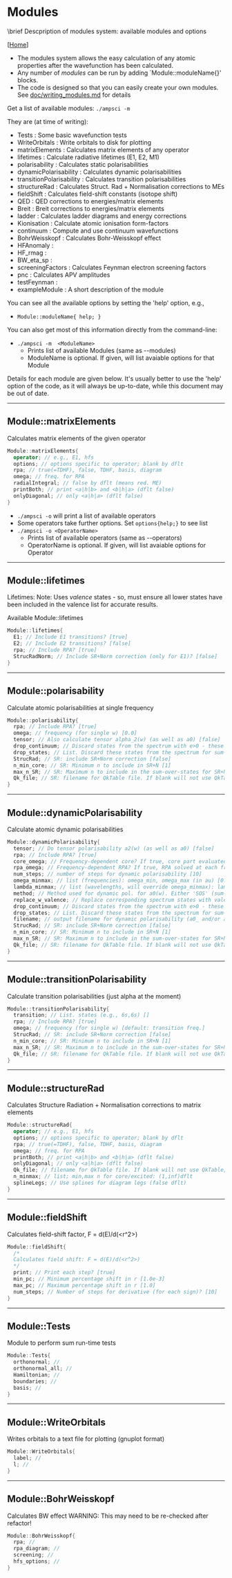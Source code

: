 # Modules

\brief Descpription of modules system: available modules and options

[[Home](/README.md)]

- The modules system allows the easy calculation of any atomic properties after the wavefunction has been calculated.
- Any number of _modules_ can be run by adding `Module::moduleName{}' blocks.
- The code is designed so that you can easily create your own modules. See [doc/writing_modules.md](/doc/writing_modules.md) for details

Get a list of available modules: `./ampsci -m`

They are (at time of writing):

 * Tests                   : Some basic wavefunction tests
 * WriteOrbitals           : Write orbitals to disk for plotting
 * matrixElements          : Calculates matrix elements of any operator
 * lifetimes               : Calculate radiative lifetimes (E1, E2, M1)
 * polarisability          : Calculates static polarisabilities
 * dynamicPolarisability   : Calculates dynamic polarisabilities
 * transitionPolarisability : Calculates transition polarisabilities
 * structureRad            : Calculates Struct. Rad + Normalisation corrections to MEs
 * fieldShift              : Calculates field-shift constants (isotope shift)
 * QED                     : QED corrections to energies/matrix elements
 * Breit                   : Breit corrections to energies/matrix elements
 * ladder                  : Calculates ladder diagrams and energy corrections
 * Kionisation             : Calculate atomic ionisation form-factors
 * continuum               : Compute and use continuum wavefunctions
 * BohrWeisskopf           : Calculates Bohr-Weisskopf effect
 * HFAnomaly               : 
 * HF_rmag                 : 
 * BW_eta_sp               : 
 * screeningFactors        : Calculates Feynman electron screening factors
 * pnc                     : Calculates APV amplitudes
 * testFeynman             : 
 * exampleModule           : A short description of the module

You can see all the available options by setting the 'help' option, e.g.,

- `Module::moduleName{ help; }`

You can also get most of this information directly from the command-line:

- `./ampsci -m  <ModuleName>`
  - Prints list of available Modules (same as --modules)
  - ModuleName is optional. If given, will list avaiable options for that Module

Details for each module are given below.
It's usually better to use the 'help' option of the code, as it will always be up-to-date, while this document may be out of date.

--------------------------------------------------------------------------------

## Module::matrixElements

Calculates matrix elements of the given operator

```cpp
Module::matrixElements{
  operator; // e.g., E1, hfs
  options; // options specific to operator; blank by dflt
  rpa; // true(=TDHF), false, TDHF, basis, diagram
  omega; // freq. for RPA
  radialIntegral; // false by dflt (means red. ME)
  printBoth; // print <a|h|b> and <b|h|a> (dflt false)
  onlyDiagonal; // only <a|h|a> (dflt false)
}
```

- `./ampsci -o` will print a list of available operators
- Some operators take further options. Set `options{help;}` to see list
- `./ampsci -o <OperatorName>`
  - Prints list of available operators (same as --operators)
  - OperatorName is optional. If given, will list avaiable options for Operator

--------------------------------------------------------------------------------

## Module::lifetimes

Lifetimes:
Note: Uses _valence_ states - so, must ensure all lower states have been included in the valence list for accurate results.

Available Module::lifetimes

```cpp
Module::lifetimes{
  E1; // Include E1 transitions? [true]
  E2; // Include E2 transitions? [false]
  rpa; // Include RPA? [true]
  StrucRadNorm; // Include SR+Norm correction (only for E1)? [false]
}
```

--------------------------------------------------------------------------------

## Module::polarisability

Calculate atomic polarisabilities at single frequency

```cpp
Module::polarisability{
  rpa; // Include RPA? [true]
  omega; // frequency (for single w) [0.0]
  tensor; // Also calculate tensor alpha_2(w) (as well as a0) [false]
  drop_continuum; // Discard states from the spectrum with e>0 - these can cause spurious resonances [false]
  drop_states; // List. Discard these states from the spectrum for sum-over-states for valence part of alpha, and from TDHF by orthogonality (must be in core/valence) []
  StrucRad; // SR: include SR+Norm correction [false]
  n_min_core; // SR: Minimum n to include in SR+N [1]
  max_n_SR; // SR: Maximum n to include in the sum-over-states for SR+N [9]
  Qk_file; // SR: filename for QkTable file. If blank will not use QkTable; if exists, will read it in; if doesn't exist, will create it and write to disk. Save time (10x) at cost of memory.
}
```

--------------------------------------------------------------------------------

## Module::dynamicPolarisability

Calculate atomic dynamic polarisabilities

```cpp
Module::dynamicPolarisability{
  tensor; // Do tensor polarisability a2(w) (as well as a0) [false]
  rpa; // Include RPA? [true]
  core_omega; // Frequency-dependent core? If true, core part evaluated at each frequency. If false, core evaluated once at w=0 [true]
  rpa_omega; // Frequency-dependent RPA? If true, RPA solved at each frequency. If false, RPA solved once at w=0 [true]
  num_steps; // number of steps for dynamic polarisability [10]
  omega_minmax; // list (frequencies): omega_min, omega_max (in au) [0.01, 0.1]
  lambda_minmax; // list (wavelengths, will override omega_minmax): lambda_min, lambda_max (in nm) [600, 1800]
  method; // Method used for dynamic pol. for a0(w). Either 'SOS' (sum-over-states) or 'MS' (mixed-states=TDHF). MS can be unstable for dynamic pol. [SOS]
  replace_w_valence; // Replace corresponding spectrum states with valence states - circumvents spectrum issue! [false]
  drop_continuum; // Discard states from the spectrum with e>0 - these can cause spurious resonances [false]
  drop_states; // List. Discard these states from the spectrum for sum-over-states []
  filename; // output filename for dynamic polarisability (a0_ and/or a2_will be appended to start of filename) [identity.txt (e.g., CsI.txt)]
  StrucRad; // SR: include SR+Norm correction [false]
  n_min_core; // SR: Minimum n to include in SR+N [1]
  max_n_SR; // SR: Maximum n to include in the sum-over-states for SR+N [9]
  Qk_file; // SR: filename for QkTable file. If blank will not use QkTable; if exists, will read it in; if doesn't exist, will create it and write to disk. Save time (10x) at cost of memory.
}
```

--------------------------------------------------------------------------------

## Module::transitionPolarisability

Calculate transition polarisabilities (just alpha at the moment)

```cpp
Module::transitionPolarisability{
  transition; // List. states (e.g., 6s,6s) []
  rpa; // Include RPA? [true]
  omega; // frequency (for single w) [default: transition freq.]
  StrucRad; // SR: include SR+Norm correction [false]
  n_min_core; // SR: Minimum n to include in SR+N [1]
  max_n_SR; // SR: Maximum n to include in the sum-over-states for SR+N [9]
  Qk_file; // SR: filename for QkTable file. If blank will not use QkTable; if exists, will read it in; if doesn't exist, will create it and write to disk. Save time (10x) at cost of memory.
}
```

--------------------------------------------------------------------------------

## Module::structureRad

Calculates Structure Radiation + Normalisation corrections to matrix elements

```cpp
Module::structureRad{
  operator; // e.g., E1, hfs
  options; // options specific to operator; blank by dflt
  rpa; // true(=TDHF), false, TDHF, basis, diagram
  omega; // freq. for RPA
  printBoth; // print <a|h|b> and <b|h|a> (dflt false)
  onlyDiagonal; // only <a|h|a> (dflt false)
  Qk_file; // filename for QkTable file. If blank will not use QkTable; if exists, will read it in; if doesn't exist, will create it and write to disk. Save time (10x) at cost of memory. Note: Using QkTable implies splineLegs=true
  n_minmax; // list; min,max n for core/excited: (1,inf)dflt
  splineLegs; // Use splines for diagram legs (false dflt)
}
```

--------------------------------------------------------------------------------

## Module::fieldShift

Calculates field-shift factor, F = d(E)/d(<r^2>)

```cpp
Module::fieldShift{
  /*
  Calculates field shift: F = d(E)/d(<r^2>)
  */
  print; // Print each step? [true]
  min_pc; // Minimum percentage shift in r [1.0e-3]
  max_pc; // Maximum percentage shift in r [1.0]
  num_steps; // Number of steps for derivative (for each sign)? [10]
}
```

--------------------------------------------------------------------------------

## Module::Tests

Module to perform sum run-time tests

```cpp
Module::Tests{
  orthonormal; // 
  orthonormal_all; // 
  Hamiltonian; // 
  boundaries; // 
  basis; // 
}
```

--------------------------------------------------------------------------------

## Module::WriteOrbitals

Writes orbitals to a text file for plotting (gnuplot format)

```cpp
Module::WriteOrbitals{
  label; //
  l; //
}
```

--------------------------------------------------------------------------------

## Module::BohrWeisskopf

Calculates BW effect
WARNING: This may need to be re-checked after refactor!

```cpp
Module::BohrWeisskopf{
  rpa; //
  rpa_diagram; //
  screening; //
  hfs_options; //
}
```
